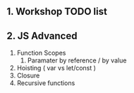 ## 1. Workshop TODO list


## 2. JS Advanced

1. Function Scopes
    1. Paramater by reference / by value
2. Hoisting ( var vs let/const )
3. Closure
4. Recursive functions